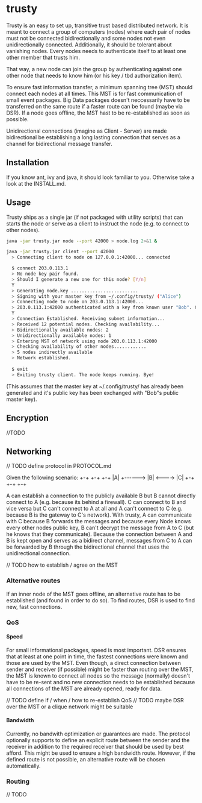 # trusty

Trusty is an easy to set up, transitive trust based distributed network.
It is meant to connect a group of computers (nodes) where each pair of nodes must not be connected bidirectionally and some nodes not even unidirectionally connected. Additionally, it should be tolerant about vanishing nodes.
Every nodes needs to authenticate itself to at least one other member that trusts him.

That way, a new node can join the group by authenticating against one other node that needs to know him (or his key / tbd authorization item).

To ensure fast information transfer, a minimum spanning tree (MST) should connect each nodes at all times. This MST is for fast communication of small event packages. Big Data packages doesn't neccessarily have to be transferred on the same route if a faster route can be found (maybe via DSR). If a node goes offline, the MST hast to be re-established as soon as possible.

Unidirectional connections (imagine as Client - Server) are made bidirectional be establishing a long lasting connection that serves as a channel for bidirectional message transfer.

## Installation

If you know ant, ivy and java, it should look familiar to you.
Otherwise take a look at the INSTALL.md.

## Usage

Trusty ships as a single jar (if not packaged with utility scripts) that can starts the node or serve as a client to instruct the node (e.g. to connect to other nodes).

```BASH
java -jar trusty.jar node --port 42000 > node.log 2>&1 &

java -jar trusty.jar client --port 42000
  > Connecting client to node on 127.0.0.1:42000... connected

  $ connect 203.0.113.1
  > No node key pair found.
  > Should I generate a new one for this node? [Y/n]
  Y
  > Generating node.key .........................
  > Signing with your master key from ~/.config/trusty/ ("Alice")
  > Connecting node to node on 203.0.113.1:42000... 
  > 203.0.113.1:42000 authenticated with a key from known user "Bob". Continue? [Y/n]
  Y
  > Connection Established. Receiving subnet information...
  > Received 12 potential nodes. Checking availability...
  > Bidirectionally available nodes: 2
  > Unidirectionally available nodes: 1
  > Entering MST of network using node 203.0.113.1:42000
  > Checking availability of other nodes............
  > 5 nodes indirectly available
  > Network established.
  
  $ exit
  > Exiting trusty client. The node keeps running. Bye!
```
(This assumes that the master key at ~/.config/trusty/ has already been generated and it's public key has been exchanged with "Bob"s public master key).

## Encryption

//TODO

## Networking

// TODO define protocol in PROTOCOL.md

Given the following scenario:
+-+          +-+        +-+
|A| +------> |B| <----> |C|
+-+          +-+        +-+

A can establish a connection to the publicly available B but B cannot directly connect to A (e.g. because its behind a firewall).
C can connect to B and vice versa but C can't connect to A at all and A can't connect to C (e.g. because B is the gateway to C's network).
With trusty, A can communicate with C because B forwards the messages and because every Node knows every other nodes public key, B can't decrypt the message from A to C (but he knows that they communicate).
Because the connection between A and B is kept open and serves as a bidirect channel, messages from C to A can be forwarded by B through the bidirectional channel that uses the unidirectional connection.

// TODO how to establish / agree on the MST

### Alternative routes

If an inner node of the MST goes offline, an alternative route has to be established (and found in order to do so). To find routes, DSR is used to find new, fast connections.

### QoS

#### Speed

For small informational packages, speed is most important.
DSR ensures that at least at one point in time, the fastest connections were known and those are used by the MST.
Even though, a direct connection between sender and receiver (if possible) might be faster than routing over the MST, the MST is known to connect all nodes so the message (normally) doesn't have to be re-sent and no new connection needs to be established because all connections of the MST are already opened, ready for data. 

// TODO define if / when / how to re-establish QoS
// TODO maybe DSR over the MST or a clique network might be suitable

#### Bandwidth

Currently, no bandwith optimization or guarantees are made.
The protocol optionally supports to define an explicit route between the sender and the receiver in addition to the required receiver that should be used by best afford. This might be used to ensure a high bandwidth route. However, if the defined route is not possible, an alternative route will be chosen automatically.

### Routing

// TODO
